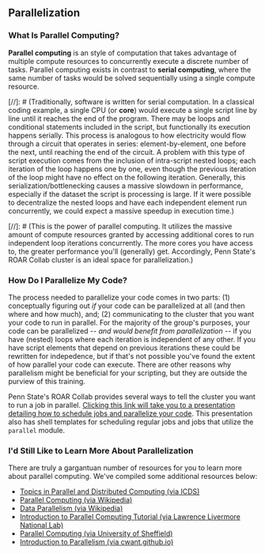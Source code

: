 ## Parallelization

### What Is Parallel Computing?
**Parallel computing** is an style of computation that takes advantage of multiple compute resources to concurrently execute a discrete number of tasks. Parallel computing exists in contrast to **serial computing**, where the same number of tasks would be solved sequentially using a single compute resource. 

[//]: # (Traditionally, software is written for serial computation. In a classical coding example, a single CPU (or **core**) would execute a single script line by line until it reaches the end of the program. There may be loops and conditional statements included in the script, but functionally its execution happens serially. This process is analogous to how electricity would flow through a circuit that operates in series: element-by-element, one before the next, until reaching the end of the circuit. A problem with this type of script execution comes from the inclusion of intra-script nested loops; each iteration of the loop happens one by one, even though the previous iteration of the loop might have no effect on the following iteration. Generally, this serialization/bottlenecking causes a massive slowdown in performance, especially if the dataset the script is processing is large. If it were possible to decentralize the nested loops and have each independent element run concurrently, we could expect a massive speedup in execution time.)

[//]: # (This is the power of parallel computing. It utilizes the massive amount of compute resources granted by accessing additional cores to run independent loop iterations concurrently. The more cores you have access to, the greater performance you'll (generally) get. Accordingly, Penn State's ROAR Collab cluster is an ideal space for parallelization.)

### How Do I Parallelize My Code?
The process needed to parallelize your code comes in two parts: (1) conceptually figuring out *if* your code can be parallelized at all (and then where and how much), and; (2) communicating to the cluster that you want your code to run in parallel. For the majority of the group's purposes, your code can be parallelized -- *and would benefit from parallelization* -- if you have (nested) loops where each iteration is independent of any other. If you have script elements that depend on previous iterations these could be rewritten for indepedence, but if that's not possible you've found the extent of how parallel your code can execute. There are other reasons why parallelism might be beneficial for your scripting, but they are outside the purview of this training.

Penn State's ROAR Collab provides several ways to tell the cluster you want to run a job in parallel.
[Clicking this link will take you to a presentation detailing how to schedule jobs and parallelize your code](https://pennstateoffice365-my.sharepoint.com/:p:/r/personal/azh5924_psu_edu/Documents/Hadjimichael%20Group%20Materials/Training/Joining%20and%20Using%20the%20Cluster/ClusterTraining.pptx?d=w9bc7a237922341b98927cc4d7dd098b1&csf=1&web=1&e=50W8lr). This presentation also has shell templates for scheduling regular jobs and jobs that utilize the `parallel` module. 

### I'd Still Like to Learn More About Parallelization
There are truly a gargantuan number of resources for you to learn more about parallel computing. We've compiled some additional resources below:
* [Topics in Parallel and Distributed Computing (via ICDS)](https://tcpp.cs.gsu.edu/curriculum/?q=cedr_book)
* [Parallel Computing (via Wikipedia)](https://en.wikipedia.org/wiki/Parallel_computing)
* [Data Parallelism (via Wikipedia)](https://en.wikipedia.org/wiki/Data_parallelism)
* [Introduction to Parallel Computing Tutorial (via Lawrence Livermore National Lab)](https://hpc.llnl.gov/documentation/tutorials/introduction-parallel-computing-tutorial)
* [Parallel Computing (via University of Sheffield)](https://docs.hpc.shef.ac.uk/en/latest/parallel/index.html#gsc.tab=0)
* [Introduction to Parallelism (via cwant.github.io)](https://cwant.github.io/hpc-beyond/21-introduction-to-parallelism/index.html)
